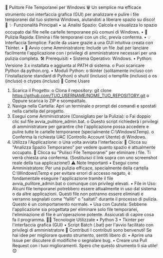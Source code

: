 🧹 Pulitore File Temporanei per Windows 🗑️
Un semplice ma efficace strumento con interfaccia grafica (GUI) per analizzare e pulire i file temporanei dal tuo sistema Windows, aiutandoti a liberare spazio su disco! 🚀
✨ Funzionalità Principali
•	📊 Analisi Spazio: Calcola e visualizza lo spazio occupato dai file nelle cartelle temporanee più comuni di Windows.
•	🧹 Pulizia Rapida: Elimina i file temporanei con un clic, previa conferma.
•	💡 Interfaccia Semplice: Facile da usare grazie a una GUI intuitiva creata con Tkinter.
•	🚀 Avvio come Amministratore: Include un file .bat per lanciare facilmente l'applicazione con i privilegi di amministratore necessari per una pulizia completa.
🛠️ Prerequisiti
•	Sistema Operativo: Windows.
•	Python: Versione 3.x installata e aggiunta al PATH di sistema.
o	Puoi scaricare Python da python.org.
•	Moduli Python:
o	tkinter (solitamente incluso con l'installazione standard di Python)
o	shutil (incluso)
o	tempfile (incluso)
o	os (incluso)
o	ctypes (incluso)
🚀 Come Usare
1.	Scarica il Progetto:
o	Clona il repository: git clone https://github.com/TUO_USERNAME/NOME_TUO_REPOSITORY.git
o	Oppure scarica lo ZIP e scompattalo.
2.	Naviga nella Cartella: Apri un terminale o prompt dei comandi e spostati nella cartella del progetto.
3.	Esegui come Amministratore (Consigliato per la Pulizia):
o	Fai doppio clic sul file avvia_pulitore_admin.bat.
o	Questo script richiederà i privilegi di amministratore per garantire che l'applicazione possa accedere e pulire tutte le cartelle temporanee (specialmente C:\Windows\Temp).
o	Conferma la richiesta UAC (Controllo Account Utente) di Windows.
4.	Utilizza l'Applicazione:
o	Una volta avviata l'interfaccia:
	Clicca su "Analizza Spazio Temporaneo" per vedere quanto spazio è attualmente occupato.
	Clicca su "Pulisci File Temporanei" per eliminare i file. Ti verrà chiesta una conferma.
(Sostituisci il link sopra con uno screenshot reale della tua applicazione!)
⚠️ Note Importanti
•	Esegui come Amministratore: Per una pulizia efficace, specialmente della cartella C:\Windows\Temp e per evitare errori di accesso negato, è fondamentale eseguire l'applicazione tramite il file avvia_pulitore_admin.bat o comunque con privilegi elevati.
•	File in Uso: Alcuni file temporanei potrebbero essere attualmente in uso dal sistema o da altre applicazioni. Questi file non potranno essere eliminati e verranno segnalati come "falliti" o "saltati" durante il processo di pulizia. Questo è un comportamento normale.
•	Usa con Cautela: Sebbene l'applicazione sia progettata per eliminare solo file temporanei, l'eliminazione di file è un'operazione potente. Assicurati di capire cosa fa il programma.
🧑‍💻 Tecnologie Utilizzate
•	Python 3
•	Tkinter per l'interfaccia grafica (GUI)
•	Script Batch (.bat) per l'avvio facilitato con privilegi di amministratore
🤝 Contributi
I contributi sono benvenuti! Se hai idee per migliorare questo strumento, sentiti libero di:
•	Aprire una Issue per discutere di modifiche o segnalare bug.
•	Creare una Pull Request con i tuoi miglioramenti.
Spero che questo strumento ti sia utile! 😊
